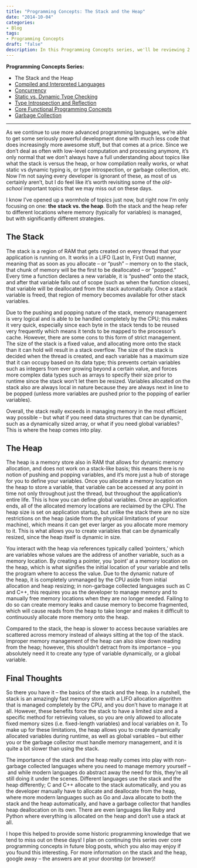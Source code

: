 ```yaml
---
title: "Programming Concepts: The Stack and the Heap"
date: "2014-10-04"
categories:
- Blog
tags:
- Programming Concepts
draft: "false"
description: In this Programming Concepts series, we'll be reviewing 2 major memory concepts - the Stack and the Heap
---
```

**Programming Concepts Series:**

*   The Stack and the Heap
*   [Compiled and Interpreted Languages](/2015/07/programming-concepts-compiled-and-interpreted-languages/)
*   [Concurrency](/2015/10/programming-concepts-concurrency/)
*   [Static vs. Dynamic Type Checking](/2015/11/programming-concepts-static-vs-dynamic-type-checking/)
*   [Type Introspection and Reflection](/2016/02/programming-concepts-type-introspection-and-reflection/)
*   [Core Functional Programming Concepts](/2016/12/core-functional-programming-concepts/)
*   [Garbage Collection](/2017/01/programming-concepts-garbage-collection/)

* * *

As we continue to use more advanced programming languages, we’re able to get some seriously powerful development done with much less code that does increasingly more awesome stuff, but that comes at a price. Since we don’t deal as often with low-level computation and processing anymore, it’s only normal that we don’t always have a full understanding about topics like what the stack is versus the heap, or how compilation really works, or what static vs dynamic typing is, or type introspection, or garbage collection, etc. Now I’m not saying every developer is ignorant of these, as most of us certainly aren’t, but I do feel like it’s worth revisiting some of the _old-school_ important topics that we may miss out on these days.

I know I’ve opened up a wormhole of topics just now, but right now I’m only focusing on one: **the** **stack vs. the heap**. Both the stack and the heap refer to different locations where memory (typically for variables) is managed, but with significantly different strategies.

The Stack
---------

The stack is a region of RAM that gets created on every thread that your application is running on. It works in a LIFO (Last In, First Out) manner, meaning that as soon as you allocate – or “push” – memory on to the stack, that chunk of memory will be the first to be deallocated – or “popped.” Every time a function declares a new variable, it is “pushed” onto the stack, and after that variable falls out of scope (such as when the function closes), that variable will be deallocated from the stack automatically. Once a stack variable is freed, that region of memory becomes available for other stack variables.

Due to the pushing and popping nature of the stack, memory management is very logical and is able to be handled completely by the CPU; this makes it very quick, especially since each byte in the stack tends to be reused very frequently which means it tends to be mapped to the processor’s cache. However, there are some cons to this form of strict management. The size of the stack is a fixed value, and allocating more onto the stack than it can hold will result in a stack overflow. The size of the stack is decided when the thread is created, and each variable has a maximum size that it can occupy based on its data type; this prevents certain variables such as integers from ever growing beyond a certain value, and forces more complex data types such as arrays to specify their size prior to runtime since the stack won’t let them be resized. Variables allocated on the stack also are always local in nature because they are always next in line to be popped (unless more variables are pushed prior to the popping of earlier variables).

Overall, the stack really exceeds in managing memory in the most efficient way possible – but what if you need data structures that can be dynamic, such as a dynamically sized array, or what if you need global variables? This is where the heap comes into play.

The Heap
--------

The heap is a memory store also in RAM that allows for dynamic memory allocation, and does not work on a stack-like basis; this means there is no notion of pushing and popping variables, and it’s more just a hub of storage for you to define your variables. Once you allocate a memory location on the heap to store a variable, that variable can be accessed at any point in time not only throughout just the thread, but throughout the application’s entire life. This is how you can define global variables. Once an application ends, all of the allocated memory locations are reclaimed by the CPU. The heap size is set on application startup, but unlike the stack there are no size restrictions on the heap (aside from the physical limitations of your machine), which means it can get ever larger as you allocate more memory to it. This is what allows you to create variables that can be dynamically resized, since the heap itself is dynamic in size.

You interact with the heap via references typically called ‘pointers,’ which are variables whose values are the address of another variable, such as a memory location. By creating a pointer, you ‘point’ at a memory location on the heap, which is what signifies the initial location of your variable and tells the program where to access the value. Due to the dynamic nature of the heap, it is completely unmanaged by the CPU aside from initial allocation and heap resizing; in non-garbage collected languages such as C and C++, this requires you as the developer to manage memory and to manually free memory locations when they are no longer needed. Failing to do so can create memory leaks and cause memory to become fragmented, which will cause reads from the heap to take longer and makes it difficult to continuously allocate more memory onto the heap.

Compared to the stack, the heap is slower to access because variables are scattered across memory instead of always sitting at the top of the stack. Improper memory management of the heap can also slow down reading from the heap; however, this shouldn’t detract from its importance – you absolutely need it to create any type of variable dynamically, or a global variable.

Final Thoughts
--------------

So there you have it – the basics of the stack and the heap. In a nutshell, the stack is an amazingly fast memory store with a LIFO allocation algorithm that is managed completely by the CPU, and you don’t have to manage it at all. However, these benefits force the stack to have a limited size and a specific method for retrieving values, so you are only allowed to allocate fixed memory sizes (i.e. fixed-length variables) and local variables on it. To make up for these limitations, the heap allows you to create dynamically allocated variables during runtime, as well as global variables – but either you or the garbage collector must handle memory management, and it is quite a bit slower than using the stack.

The importance of the stack and the heap really comes into play with non-garbage collected languages where you need to manage memory yourself – and while modern languages do abstract away the need for this, they’re all still doing it under the scenes. Different languages use the stack and the heap differently; C and C++ allocate to the stack automatically, and you as the developer manually have to allocate and deallocate from the heap, where more modern languages such as Go and Java allocate to both the stack and the heap automatically, and have a garbage collector that handles heap deallocation on its own. There are even languages like Ruby and Python where everything is allocated on the heap and don’t use a stack at all.

I hope this helped to provide some historic programming knowledge that we tend to miss out on these days! I plan on continuing this series over core programming concepts in future blog posts, which you also may enjoy if you found this interesting. For more information on the stack and the heap, google away – the answers are at your doorstep (or browser)!

